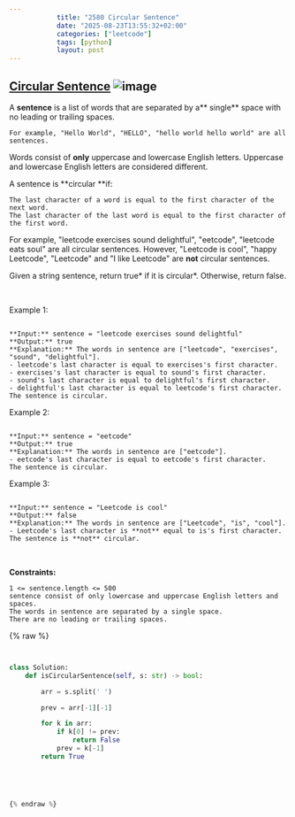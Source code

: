 ```yaml
---
            title: "2580 Circular Sentence"
            date: "2025-08-23T13:55:32+02:00"
            categories: ["leetcode"]
            tags: [python]
            layout: post
---
```

            
## [Circular Sentence](https://leetcode.com/problems/circular-sentence) ![image](https://img.shields.io/badge/Difficulty-Easy-brightgreen)

A **sentence** is a list of words that are separated by a** single** space with no leading or trailing spaces.

	For example, "Hello World", "HELLO", "hello world hello world" are all sentences.

Words consist of **only** uppercase and lowercase English letters. Uppercase and lowercase English letters are considered different.

A sentence is **circular **if:

	The last character of a word is equal to the first character of the next word.
	The last character of the last word is equal to the first character of the first word.

For example, "leetcode exercises sound delightful", "eetcode", "leetcode eats soul" are all circular sentences. However, "Leetcode is cool", "happy Leetcode", "Leetcode" and "I like Leetcode" are **not** circular sentences.

Given a string sentence, return true* if it is circular*. Otherwise, return false.

 

Example 1:

```

**Input:** sentence = "leetcode exercises sound delightful"
**Output:** true
**Explanation:** The words in sentence are ["leetcode", "exercises", "sound", "delightful"].
- leetcode's last character is equal to exercises's first character.
- exercises's last character is equal to sound's first character.
- sound's last character is equal to delightful's first character.
- delightful's last character is equal to leetcode's first character.
The sentence is circular.
```

Example 2:

```

**Input:** sentence = "eetcode"
**Output:** true
**Explanation:** The words in sentence are ["eetcode"].
- eetcode's last character is equal to eetcode's first character.
The sentence is circular.
```

Example 3:

```

**Input:** sentence = "Leetcode is cool"
**Output:** false
**Explanation:** The words in sentence are ["Leetcode", "is", "cool"].
- Leetcode's last character is **not** equal to is's first character.
The sentence is **not** circular.
```

 

**Constraints:**

	1 <= sentence.length <= 500
	sentence consist of only lowercase and uppercase English letters and spaces.
	The words in sentence are separated by a single space.
	There are no leading or trailing spaces.

{% raw %}


```python


class Solution:
    def isCircularSentence(self, s: str) -> bool:

        arr = s.split(' ')

        prev = arr[-1][-1]

        for k in arr:
            if k[0] != prev:
                return False
            prev = k[-1]
        return True


        


{% endraw %}
```
